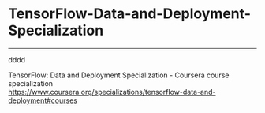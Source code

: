 # TensorFlow-Data-and-Deployment-Specialization
*************************************************************

dddd





TensorFlow: Data and Deployment Specialization - Coursera course specialization   
https://www.coursera.org/specializations/tensorflow-data-and-deployment#courses



